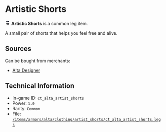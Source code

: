 # Artistic Shorts

<img src="https://raw.githubusercontent.com/Ceterai/Enternia/main/items/armors/alta/clothing/artist_shorts/icon.png" alt="Artistic Shorts icon" loading="lazy" height="16px" width="auto" /> **Artistic Shorts** is a common leg item.

A small pair of shorts that helps you feel free and alive.

## Sources

Can be bought from merchants:

- [Alta Designer](https://ceterai.github.io/MyEnternia/Wiki/AltaDesigner)

## Technical Information

- In-game ID: `ct_alta_artist_shorts`
- Power: `1.0`
- Rarity: `Common`
- File: [`/items/armors/alta/clothing/artist_shorts/ct_alta_artist_shorts.legs`](https://github.com/Ceterai/Enternia/blob/main/items/armors/alta/clothing/artist_shorts/ct_alta_artist_shorts.legs)
